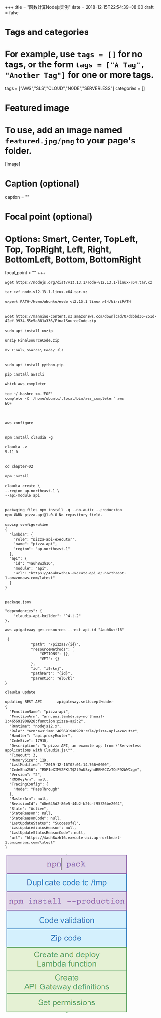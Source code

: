 +++
title = "函数计算Nodejs实例"
date = 2018-12-15T22:54:39+08:00
draft = false

# Tags and categories
# For example, use `tags = []` for no tags, or the form `tags = ["A Tag", "Another Tag"]` for one or more tags.
tags = ["AWS","SLS","CLOUD","NODE","SERVERLESS"]
categories = []

# Featured image
# To use, add an image named `featured.jpg/png` to your page's folder. 
[image]
  # Caption (optional)
  caption = ""

  # Focal point (optional)
  # Options: Smart, Center, TopLeft, Top, TopRight, Left, Right, BottomLeft, Bottom, BottomRight
  focal_point = ""
+++



```
wget https://nodejs.org/dist/v12.13.1/node-v12.13.1-linux-x64.tar.xz

tar xvf node-v12.13.1-linux-x64.tar.xz

export PATH=/home/ubuntu/node-v12.13.1-linux-x64/bin:$PATH


wget https://manning-content.s3.amazonaws.com/download/0/ddbbd36-251d-42ef-9934-55e5a881a336/FinalSourceCode.zip

sudo apt install unzip

unzip FinalSourceCode.zip

mv Final\ Source\ Code/ sls


sudo apt install python-pip

pip install awscli

which aws_completer

tee ~/.bashrc <<-'EOF'
complete -C '/home/ubuntu/.local/bin/aws_completer' aws
EOF



aws configure


npm install claudia -g

claudia -v
5.11.0


cd chapter-02

npm install

claudia create \
--region ap-northeast-1 \
--api-module api


packaging files npm install -q --no-audit --production
npm WARN pizza-api@1.0.0 No repository field.

saving configuration
{
  "lambda": {
    "role": "pizza-api-executor",
    "name": "pizza-api",
    "region": "ap-northeast-1"
  },
  "api": {
    "id": "4auh8wzh16",
    "module": "api",
    "url": "https://4auh8wzh16.execute-api.ap-northeast-1.amazonaws.com/latest"
  }
}


```

`package.json`

```
"dependencies": {
    "claudia-api-builder": "^4.1.2"
},
```


```
aws apigateway get-resources --rest-api-id "4auh8wzh16"

 {
            "path": "/pizzas/{id}",
            "resourceMethods": {
                "OPTIONS": {},
                "GET": {}
            },
            "id": "i9rknj",
            "pathPart": "{id}",
            "parentId": "el67kl"
}

```

```
claudia update

updating REST API       apigateway.setAcceptHeader
{
  "FunctionName": "pizza-api",
  "FunctionArn": "arn:aws:lambda:ap-northeast-1:465691908928:function:pizza-api:2",
  "Runtime": "nodejs12.x",
  "Role": "arn:aws:iam::465691908928:role/pizza-api-executor",
  "Handler": "api.proxyRouter",
  "CodeSize": 17910,
  "Description": "A pizza API, an example app from \"Serverless applications with Claudia.js\"",
  "Timeout": 3,
  "MemorySize": 128,
  "LastModified": "2019-12-16T02:01:14.766+0000",
  "CodeSha256": "RDF1eXIMV2PKlTQZt9uUSayhdREMECZzTQaP92WWCqg=",
  "Version": "2",
  "KMSKeyArn": null,
  "TracingConfig": {
    "Mode": "PassThrough"
  },
  "MasterArn": null,
  "RevisionId": "d0e645d2-86e5-44b2-b20c-f95526be2094",
  "State": "Active",
  "StateReason": null,
  "StateReasonCode": null,
  "LastUpdateStatus": "Successful",
  "LastUpdateStatusReason": null,
  "LastUpdateStatusReasonCode": null,
  "url": "https://4auh8wzh16.execute-api.ap-northeast-1.amazonaws.com/latest"
}

```

![](/img/serverless-node-packaging.png)



